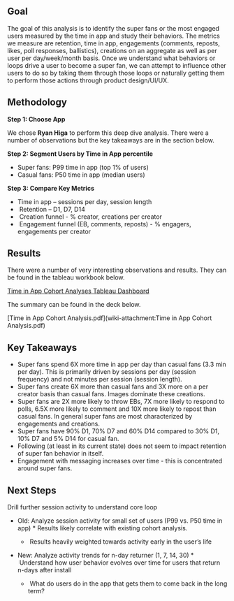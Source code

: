 ## Goal

The goal of this analysis is to identify the super fans or the most engaged users measured by the time in app and study their behaviors. The metrics we measure are retention, time in app, engagements (comments, reposts, likes, poll responses, ballistics), creations on an aggregate as well as per user per day/week/month basis. Once we understand what behaviors or loops drive a user to become a super fan, we can attempt to influence other users to do so by taking them through those loops or naturally getting them to perform those actions through product design/UI/UX.

## Methodology

__Step 1: Choose App__

We chose __Ryan Higa__ to perform this deep dive analysis. There were a number of observations but the key takeaways are in the section below.

__Step 2: Segment Users by Time in App percentile__

* Super fans: P99 time in app (top 1% of users)
* Casual fans: P50 time in app (median users) 

__Step 3: Compare Key Metrics__

* Time in app – sessions per day, session length
*  Retention – D1, D7, D14
*  Creation funnel - % creator, creations per creator
*  Engagement funnel (EB, comments, reposts) - % engagers, engagements per creator 

## Results

There were a number of very interesting observations and results. They can be found in the tableau workbook below.

[Time in App Cohort Analyses Tableau Dashboard](https://10ay.online.tableau.com/#/site/victorious/views/TimeinAppCohortAnalyses/Summary?)

The summary can be found in the deck below.

[Time in App Cohort Analysis.pdf](wiki-attachment:Time in App Cohort Analysis.pdf)

## Key Takeaways

* Super fans spend 6X more time in app per day than casual fans (3.3 min per day). This is primarily driven by sessions per day (session frequency) and not minutes per session (session length).
* Super fans create 6X more than casual fans and 3X more on a per creator basis than casual fans. Images dominate these creations.
* Super fans are 2X more likely to throw EBs, 7X more likely to respond to polls, 6.5X more likely to comment and 10X more likely to repost than casual fans. In general super fans are most characterized by engagements and creations.
* Super fans have 90% D1, 70% D7 and 60% D14 compared to 30% D1, 10% D7 and 5% D14 for casual fan.
* Following (at least in its current state) does not seem to impact retention of super fan behavior in itself.
* Engagement with messaging increases over time - this is concentrated around super fans.

## Next Steps

Drill further session activity to understand core loop

* Old: Analyze session activity for small set of users (P99 vs. P50 time in app)  * Results likely correlate with existing cohort analysis.
  *  Results heavily weighted towards activity early in the user’s life
  
  



* New: Analyze activity trends for n-day returner (1, 7, 14, 30)  *  Understand how user behavior evolves over time for users that return n-days after install 
  *  What do users do in the app that gets them to come back in the long term? 



 

 

## 
  

 

 


